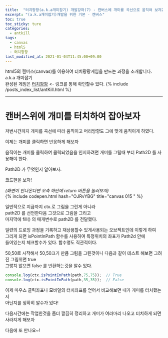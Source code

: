 ```yaml
---
title:  "터치팡팡(a.k.a개미잡기) 개발강좌(7) - 캔버스에 개미를 곡선으로 움직여 보자2"
excerpt: "(a.k.a개미잡기)개발을 위한 기본 - 캔버스"
toc: true
toc_sticky: ture
categories:
  - antkill
tags:
  - canvas
  - html5
  - 터치팡팡
last_modified_at: 2021-01-04T11:45:00+09:00
---
```


html5의 캔버스(canvas)를 이용하여 터치팡팡게임을 만드는 과정을 소개합니다. a.k.a 개미잡기  
완성된 게임은 [터치팡팡](https://mnmsoft.co.kr/content/ant) <- 링크를 통해 확인할수 있다.
{% include /posts_index_list/antKill.html %}

---

# 캔버스위에 개미를 터치하여 잡아보자

저번시간까지 개미를 곡선에 따라 움직이고 머리방향도 그에 맞게 움직이게 하였다.

이제는 개미를 클릭하면 반응하게 해보자

움직이는 개미를 클릭하여 클릭되었음을 인지하려면 개미를 그릴때 부터 Path2D 를 사용해야 한다.

Path2D 가 무엇인지 알아보자.


코드펜을 보자!  

*(화면이 안나온다면 오측 하단에 return 버튼을 눌러보자)*  
{% include codepen.html hash="OJRvYBG" title="canvas 015 " %} 

일반적으로 지금까지 ctx.로 그림을 그린게 아니라  
path2D 를 선언한다음 그것으로 그림을 그리고   
마지막에 fill() 의 매개변수로 path2D 를 전달했다.

일련의 드로잉 과정을 기록하고 재상용할수 있게사용되는 오브젝트인데 이렇게 하여  
그리게 되면 isPointInPath 함수를 사용하여 특정위치의 좌표가 Path2d 안에   
들어있는지 체크할수가 있다. 함수명도 직관적이다.  

50,50로 시작해서 50,50크기 만큼 그림을 그린것이니
다음과 같이 테스트 해보면 그려진 그림위면 true  
그렇치 않으면 false 를 반환하는것을 알수 있다.


``` js
console.log(ctx.isPointInPath(path,75,75));  // True
console.log(ctx.isPointInPath(path,35,35));  // False
```

이제 마우스 클릭좌표나 모바일의 터치좌표를 얻어서 비교해보면 내가 개미를 터치했는지  
아닌지를 정확히 알수가 있다!  


다음시간에는 작업한것을 좀더 깔끔히 정리하고 
개미가 여러마리 나오고 터치하게 되면 사라지게 해보자

다음에 또 만나요~!












